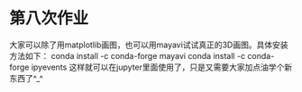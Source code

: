 # 第八次作业

大家可以除了用matplotlib画图，也可以用mayavi试试真正的3D画图。具体安装方法如下：
conda install -c conda-forge mayavi
conda install -c conda-forge ipyevents
这样就可以在jupyter里面使用了，只是又需要大家加点油学个新东西了^_^